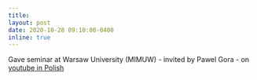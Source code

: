 ```yaml
---
title:
layout: post
date: 2020-10-28 09:10:00-0400
inline: true
---
```


Gave seminar at Warsaw University (MIMUW) - invited by Pawel Gora - on [youtube in Polish](https://www.youtube.com/watch?v=p8ac6EBZhZ4)

